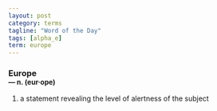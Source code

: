 ```yaml
---
layout: post
category: terms
tagline: "Word of the Day"
tags: [alpha_e]
term: europe
---
```


<h3>Europe<br/> <small>&mdash; n. (eur<span>&middot;</span>ope)</small></h3>
<p><ol><li>a statement revealing the level of alertness of the subject</li>
</ol></p>
